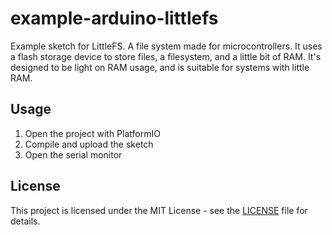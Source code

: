 # example-arduino-littlefs

Example sketch for LittleFS. A file system made for microcontrollers. It uses a flash storage device to store files, a filesystem, and a little bit of RAM. It's designed to be light on RAM usage, and is suitable for systems with little RAM.

## Usage

1. Open the project with PlatformIO
2. Compile and upload the sketch
3. Open the serial monitor

## License

This project is licensed under the MIT License - see the [LICENSE](LICENSE) file for details.
